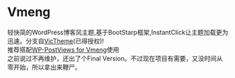 # Vmeng
轻快简的WordPress博客风主题,基于BootStarp框架,InstantClick让主题加载更为迅速。分支自[VicTheme](https://github.com/imvicchen/victheme-Wordpress-Theme)(已得授权)!  
推荐搭配[WP-PostViews for Vmeng](https://github.com/AkinoKaede/wp-postviews)使用  
之前说过不再维护，还出了个Final Version。不过现在项目有需要，又没时间从零开始，所以拿出来鞭尸。
